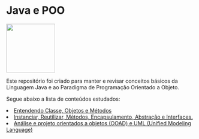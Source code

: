 # Java e POO

<img src="https://media.giphy.com/media/Y0V3Gbcb6ZOUTmVeNL/giphy.gif" height="130" width="130">

<p>Este repositório foi criado para manter e revisar conceitos básicos da Linguagem Java e ao Paradigma de Programação Orientado a Objeto.</p>

<p>Segue abaixo a lista de conteúdos estudados:</p>
<li><a href="https://github.com/alfeups/javafying/blob/master/classes-objetos-metodos/README.md">Entendendo Classe, Objetos e Métodos</a>
<li><a href="https://github.com/alfeups/javafying/tree/master/conceito-inst-reutil-meth-encaps-abst-interf">Instanciar, Reutilizar, Métodos, Encapsulamento, Abstração e Interfaces.</a>
<li><a href="https://github.com/alfeups/javafying/blob/master/OOAD%2C%20UML/README.md">Análise e projeto orientados a objetos (OOAD) e UML (Unified Modeling Language)</a>
